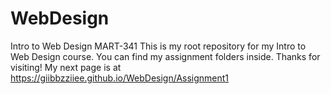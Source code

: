 # WebDesign
Intro to Web Design MART-341
This is my root repository for my Intro to Web Design course. You can find my assignment folders inside. Thanks for visiting!
My next page is at https://giibbzziiee.github.io/WebDesign/Assignment1
